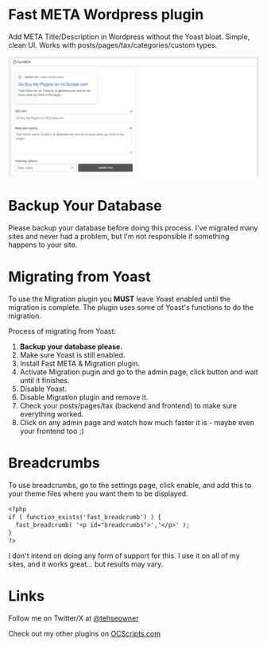 # Fast META Wordpress plugin

Add META Title/Description in Wordpress without the Yoast bloat. Simple, clean UI. Works with posts/pages/tax/categories/custom types.

![alt text](https://github.com/seowner/fast-meta/blob/main/preview.jpg?raw=true)

# Backup Your Database

Please backup your database before doing this process. I've migrated many sites and never had a problem, but I'm not responsible if something happens to your site.

# Migrating from Yoast

To use the Migration plugin you <strong>MUST</strong> leave Yoast enabled until the migration is complete. The plugin uses some of Yoast's functions to do the migration.

Process of migrating from Yoast:

1) <strong>Backup your database please.</strong>
2) Make sure Yoast is still enabled.
3) Install Fast META & Migration plugin.
4) Activate Migration pugin and go to the admin page, click button and wait until it finishes.
5) Disable Yoast.
6) Disable Migration plugin and remove it.
7) Check your posts/pages/tax (backend and frontend) to make sure everything worked.
8) Click on any admin page and watch how much faster it is - maybe even your frontend too ;)

# Breadcrumbs

To use breadcrumbs, go to the settings page, click enable, and add this to your theme files where you want them to be displayed.

```
<?php
if ( function_exists('fast_breadcrumb') ) {
  fast_breadcrumb( '<p id="breadcrumbs">','</p>' );
}
?>
```

I don't intend on doing any form of support for this. I use it on all of my sites, and it works great... but results may vary.

# Links

Follow me on Twitter/X at <a href="https://twitter.com/tehseowner" target="_blank">@tehseowner</a>

Check out my other plugins on <a href="https://www.ocscripts.com/" target="_blank">OCScripts.com</a>
